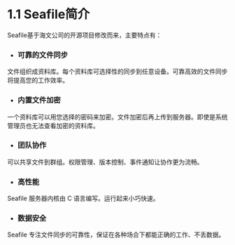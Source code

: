 # 1.1 Seafile简介

Seafile基于海文公司的开源项目修改而来，主要特点有：

* ### **可靠的文件同步** 


文件组织成资料库。每个资料库可选择性的同步到任意设备。可靠高效的文件同步将提高您的工作效率。

* ### **内置文件加密**


一个资料库可以用您选择的密码来加密。文件加密后再上传到服务器。即使是系统管理员也无法查看加密的资料库。

* ### **团队协作**


可以共享文件到群组。权限管理、版本控制、事件通知让协作更为流畅。

* ### **高性能**


Seafile 服务器内核由 C 语言编写。运行起来小巧快速。

* ### 数据安全


Seafile 专注文件同步的可靠性，保证在各种场合下都能正确的工作、不丢数据。

